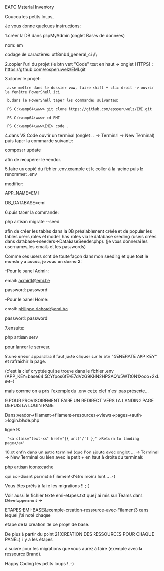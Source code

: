 EAFC Material Inventory

Coucou les petits loups,

Je vous donne quelques instructions:

1.créer la DB dans phpMyAdmin:(onglet Bases de données)

nom: emi

codage de caractères: utf8mb4_general_ci /!\

2.copier l'url du projet (le btn vert "Code" tout en haut -> onglet HTTPS) : https://github.com/epsperuwelz/EMI.git

3.cloner le projet:

     a.se mettre dans le dossier www, faire shift + clic droit -> ouvrir la fenêtre PowerShell ici

     b.dans le PowerShell taper les commandes suivantes:

     PS C:\wamp64\www> git clone https://github.com/epsperuwelz/EMI.git

     PS C:\wamp64\www> cd EMI

     PS C:\wamp64\www\EMI> code .

4.dans VS Code ouvrir un terminal (onglet ... -> Terminal -> New Terminal) puis taper la commande suivante:

composer update

afin de récupérer le vendor.

5.faire un copié du fichier .env.example et le coller à la racine puis le renommer: .env

modifier:

APP_NAME=EMI

DB_DATABASE=emi

6.puis taper la commande:

php artisan migrate --seed

afin de créer les tables dans la DB préalablement créée et de populer les tables users,roles et model_has_roles via le database seeding (users créés dans database->seeders->DatabaseSeeder.php). (je vous donnerai les usernames,les emails et les passwords)

Comme ces users sont de toute façon dans mon seeding et que tout le monde y a accès, je vous en donne 2:

-Pour le panel Admin:

email: admin1@emi.be

password: password

-Pour le panel Home:

email: philippe.richard@emi.be

password: password

7.ensuite:

php artisan serv

pour lancer le serveur.

8.une erreur apparaîtra il faut juste cliquer sur le btn "GENERATE APP KEY" et rafraîchir la page.

(c'est la clef cryptée qui se trouve dans le fichier .env (APP_KEY=base64:5CYfpos6fEvE7dVzG9KHN2HPSAQ/u5WTt0N1Xooo+2xLiM=) 

mais comme on a pris l'exemple du .env cette clef n'est pas présente...

9.POUR PROVISOIREMENT FAIRE UN REDIRECT VERS LA LANDING PAGE DEPUIS LA LOGIN PAGE

Dans:vendor->filament->filament->resources->views->pages->auth->login.blade.php

ligne 9:

     "<a class="text-xs" href="{{ url('/') }}" >Return to landing page</a>" 
     
10.et enfin dans un autre terminal 
(que l'on ajoute avec onglet ... -> Terminal -> New Terminal ou bien avec le petit + en haut à droite du terminal):

php artisan icons:cache

qui soi-disant permet à Filament d'être moins lent... :-(

Vous êtes prêts à faire les migrations !! ;-)

Voir aussi le fichier texte emi-etapes.txt que j'ai mis sur Teams dans Développement ->

ETAPES-EMI-BASE&exemple-creation-ressource-avec-Filament3  dans lequel j'ai noté chaque 

étape de la création de ce projet de base.

De plus à partir du point 21(CREATION DES RESSOURCES POUR CHAQUE PANEL) il y a les étapes

à suivre pour les migrations que vous aurez à faire (exemple avec la ressource Brand).

Happy Coding les petits loups ! ;-)



